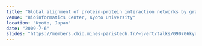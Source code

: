 ```yaml
---
title: "Global alignment of protein-protein interaction networks by graph matching methods"
venue: "Bioinformatics Center, Kyoto University"
location: "Kyoto, Japan"
date: "2009-7-6"
slides: "https://members.cbio.mines-paristech.fr/~jvert/talks/090706kyoto/kyoto.pdf"
---
```

